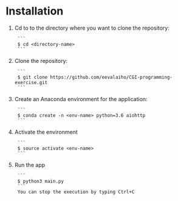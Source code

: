 # Installation

1. Cd to to the directory where you want to clone the repository:

        ```
        $ cd <directory-name>
        ```
2. Clone the repository:

        ```
        $ git clone https://github.com/eevalaiho/CGI-programming-exercise.git
        ```
3. Create an Anaconda environment for the application:

        ```
        $ conda create -n <env-name> python=3.6 aiohttp
        ```
4. Activate the environment

        ```
        $ source activate <env-name>
        ```
5. Run the app

        ```
        $ python3 main.py
        ```
        You can stop the execution by typing Ctrl+C
